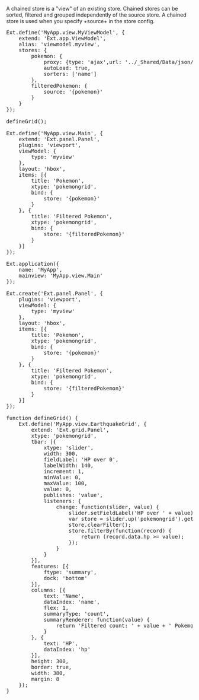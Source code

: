 A chained store is a "view" of an existing store. Chained stores can be sorted, filtered
and grouped independently of the source store. A chained store is used when you specify +source+ in the
store config.
<pre class="runnable run">
Ext.define('MyApp.view.MyViewModel', {
    extend: 'Ext.app.ViewModel',
    alias: 'viewmodel.myview',
    stores: {
        pokemon: {
            proxy: {type: 'ajax',url: '../_Shared/Data/json/pokemon/inventory.json'},
            autoLoad: true,
            sorters: ['name']
        },
        filteredPokemon: {
            source: '{pokemon}'
        }
    }
});

defineGrid();

Ext.define('MyApp.view.Main', {
    extend: 'Ext.panel.Panel',
    plugins: 'viewport',
    viewModel: {
        type: 'myview'
    },
    layout: 'hbox',
    items: [{
        title: 'Pokemon',
        xtype: 'pokemongrid',
        bind: {
            store: '{pokemon}'
        }
    }, {
        title: 'Filtered Pokemon',
        xtype: 'pokemongrid',
        bind: {
            store: '{filteredPokemon}'
        }
    }]
});

Ext.application({
    name: 'MyApp',
    mainview: 'MyApp.view.Main'
});

Ext.create('Ext.panel.Panel', {
    plugins: 'viewport',
    viewModel: {
        type: 'myview'
    },
    layout: 'hbox',
    items: [{
        title: 'Pokemon',
        xtype: 'pokemongrid',
        bind: {
            store: '{pokemon}'
        }
    }, {
        title: 'Filtered Pokemon',
        xtype: 'pokemongrid',
        bind: {
            store: '{filteredPokemon}'
        }
    }]
});

function defineGrid() {
    Ext.define('MyApp.view.EarthquakeGrid', {
        extend: 'Ext.grid.Panel',
        xtype: 'pokemongrid',
        tbar: [{
            xtype: 'slider',
            width: 300,
            fieldLabel: 'HP over 0',
            labelWidth: 140,
            increment: 1,
            minValue: 0,
            maxValue: 100,
            value: 0,
            publishes: 'value',
            listeners: {
                change: function(slider, value) {
                    slider.setFieldLabel('HP over ' + value);
                    var store = slider.up('pokemongrid').getStore();
                    store.clearFilter();
                    store.filterBy(function(record) {
                        return (record.data.hp >= value);
                    });
                }
            }
        }],
        features: [{
            ftype: 'summary',
            dock: 'bottom'
        }],
        columns: [{
            text: 'Name',
            dataIndex: 'name',
            flex: 1,
            summaryType: 'count',
            summaryRenderer: function(value) {
                return 'Filtered count: ' + value + ' Pokemon';
            }
        }, {
            text: 'HP',
            dataIndex: 'hp'
        }],
        height: 300,
        border: true,
        width: 380,
        margin: 8
    });
}

</pre>